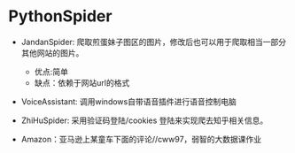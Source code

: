 # PythonSpider

- JandanSpider: 爬取煎蛋妹子图区的图片，修改后也可以用于爬取相当一部分其他网站的图片。
	- 优点:简单
	- 缺点：依赖于网站url的格式
	
- VoiceAssistant: 调用windows自带语音插件进行语音控制电脑
- ZhiHuSpider: 采用验证码登陆/cookies 登陆来实现爬去知乎相关信息。

- Amazon：亚马逊上某童车下面的评论//cww97，弱智的大数据课作业